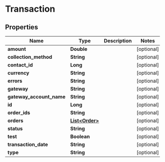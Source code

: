 
# Transaction

## Properties
Name | Type | Description | Notes
------------ | ------------- | ------------- | -------------
**amount** | **Double** |  |  [optional]
**collection_method** | **String** |  |  [optional]
**contact_id** | **Long** |  |  [optional]
**currency** | **String** |  |  [optional]
**errors** | **String** |  |  [optional]
**gateway** | **String** |  |  [optional]
**gateway_account_name** | **String** |  |  [optional]
**id** | **Long** |  |  [optional]
**order_ids** | **String** |  |  [optional]
**orders** | [**List&lt;Order&gt;**](Order.md) |  |  [optional]
**status** | **String** |  |  [optional]
**test** | **Boolean** |  |  [optional]
**transaction_date** | **String** |  |  [optional]
**type** | **String** |  |  [optional]



